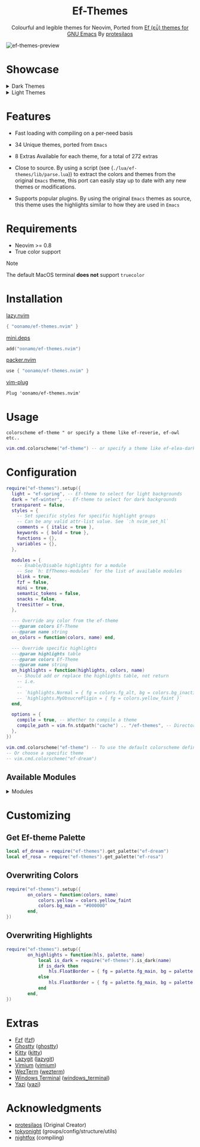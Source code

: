 <h1 align="center">Ef-Themes</h1>
<p align="center">
    Colourful and legible themes for Neovim,
    Ported from <a href="https://github.com/protesilaos/ef-themes" target="_blank">Ef (εὖ) themes for GNU Emacs</a> By <a href="https://github.com/protesilaos" target="_blank">protesilaos</a>
</p>

![ef-themes-preview](https://github.com/user-attachments/assets/82ddbecf-1ec2-41e3-bf4a-dce0ef78671f)


# Showcase 

<!-- DarkThemes:start -->
<details>
<summary>Dark Themes</summary>

<details>
    
![ef-autumn](https://github.com/user-attachments/assets/9481ab13-b737-42c2-9446-8be774433ff1)

<summary>ef-autumn</summary>

</details>
<details>

![ef-bio](https://github.com/user-attachments/assets/1ae2bd62-02f8-4ce4-a326-54e0c2ec3a24)

<summary>ef-bio</summary>

</details>
<details>
    
![ef-cherie](https://github.com/user-attachments/assets/b8bfcf11-a544-434b-bf78-3bd30f2f4a8a)

<summary>ef-cherie</summary>

</details>
<details>
    
![ef-dark](https://github.com/user-attachments/assets/1742c640-6c40-4848-9830-6d96cabec416)

<summary>ef-dark</summary>

</details>
<details>

![ef-deuteranopia-dark](https://github.com/user-attachments/assets/2412512b-f7ca-4b03-a00d-ab000dbf48d7)


<summary>ef-deuteranopia-dark</summary>

</details>
<details>

![ef-dream](https://github.com/user-attachments/assets/2d2e8471-08fd-4d0e-a106-dd2c1f1411c9)

<summary>ef-dream</summary>

</details>
<details>

![ef-duo-dark](https://github.com/user-attachments/assets/558ff21a-c77e-4c16-9730-c5e404ed9cd9)

<summary>ef-duo-dark</summary>

</details>
<details>
    
![ef-elea-dark](https://github.com/user-attachments/assets/be2d3166-8aa8-471e-9f80-b317c3cd2ad9)

<summary>ef-elea-dark</summary>

</details>
<details>

![ef-maris-dark](https://github.com/user-attachments/assets/ac1ce696-c715-43e1-b2cd-86c9f38cb028)

<summary>ef-maris-dark</summary>

</details>
<details>

![ef-melissa-dark](https://github.com/user-attachments/assets/c6c81273-474a-4938-825f-1c97c7cfb952)

<summary>ef-melissa-dark</summary>

</details>
<details>

![ef-night](https://github.com/user-attachments/assets/b0614cda-2cc9-403b-8730-4ca77657e265)

<summary>ef-night</summary>

</details>
<details>

![ef-owl](https://github.com/user-attachments/assets/688766af-1418-49f3-961c-5624cd632fcf)

<summary>ef-owl</summary>

</details>
<details>

![ef-rosa](https://github.com/user-attachments/assets/e1288b69-8527-475c-817c-e17b94a369c9)

<summary>ef-rosa</summary>

</details>
<details>

![ef-symbiosis](https://github.com/user-attachments/assets/83c9b514-b96b-4529-8446-5163994fa511)

<summary>ef-symbiosis</summary>

</details>
<details>

![ef-trio-dark](https://github.com/user-attachments/assets/20e3ade6-8fe6-4c9e-a6bf-02b82d6cf328)

<summary>ef-trio-dark</summary>

</details>
<details>

![ef-tritanopia-dark](https://github.com/user-attachments/assets/94fb27e2-6dd8-4374-ae7a-368eea6a659c)

<summary>ef-tritanopia-dark</summary>

</details>
<details>

![ef-winter](https://github.com/user-attachments/assets/163e066f-936d-4ce9-9967-ae7bcbdfc53d)

<summary>ef-winter</summary>

</details>

</details>
</details>
</details>
<!-- DarkThemes:end -->


<!-- DarkThemes:start -->
<details>
<summary>Light Themes</summary>

<details>

![ef-arbutus](https://github.com/user-attachments/assets/ae0b7905-c7a0-426b-bb21-02c895723160)

<summary>ef-arbutus</summary>

</details>
<details>

![ef-cyprus](https://github.com/user-attachments/assets/4103a6ed-85a9-4896-a27c-5714c900e0eb)

<summary>ef-cyprus</summary>

</details>
<details>


![ef-day](https://github.com/user-attachments/assets/941ff7dd-31fe-4436-ac5d-3e6809022ff8)

<summary>ef-day</summary>

</details>
<details>


![ef-deuteranopia-light](https://github.com/user-attachments/assets/d1e555bb-bfd0-4a66-96e6-5c2d404c9792)

<summary>ef-deuteranopia-light</summary>

</details>
<details>


![ef-duo-light](https://github.com/user-attachments/assets/613a2a0d-fc22-41af-ab5e-ea57745f0989)

<summary>ef-duo-light</summary>

</details>
<details>


![ef-eagle](https://github.com/user-attachments/assets/b2a7ac40-b22a-4fc4-88b7-5d5013100f77)

<summary>ef-eagle</summary>

</details>
<details>


![ef-elea-light](https://github.com/user-attachments/assets/0f9d5ec2-a905-467a-8133-dd34d3c3eafa)

<summary>ef-elea-light</summary>

</details>
<details>


![ef-frost](https://github.com/user-attachments/assets/3ebbc39a-0177-4fe0-b7b2-896dca52cc45)

<summary>ef-frost</summary>

</details>
<details>


![ef-kassio](https://github.com/user-attachments/assets/e4bbba65-bdc9-4561-9973-67e6e07a488c)

<summary>ef-kassio</summary>

</details>
<details>


![ef-light](https://github.com/user-attachments/assets/6154ba8b-4cf8-47e7-837a-78cae624285c)

<summary>ef-light</summary>

</details>
<details>


![ef-maris-light](https://github.com/user-attachments/assets/731673ca-049f-459e-a516-28bf355b1f52)

<summary>ef-maris-light</summary>

</details>
<details>

![ef-melissa-light](https://github.com/user-attachments/assets/3f84b811-ae95-43f9-a233-e13bd1576d18)

<summary>ef-melissa-light</summary>

</details>
<details>


![ef-reverie](https://github.com/user-attachments/assets/14ad077c-7c23-4f66-89f0-68afb2d9a90b)

<summary>ef-reverie</summary>

</details>
<details>


![ef-spring](https://github.com/user-attachments/assets/1dc8422c-88fa-4bf8-b01f-d84a58aca3a1)

<summary>ef-spring</summary>

</details>
<details>


![ef-summer](https://github.com/user-attachments/assets/bb2dd3a4-fa5f-492a-9d3f-319196b61475)

<summary>ef-summer</summary>

</details>
<details>


![ef-trio-light](https://github.com/user-attachments/assets/ec5fb3e5-7975-48a4-be2b-adced9686ac6)

<summary>ef-trio-light</summary>

</details>
<details>


![ef-tritanopia-light](https://github.com/user-attachments/assets/6254772a-f8c6-4d31-bd73-be913556ee87)

<summary>ef-tritanopia-light</summary>

</details>


</details>
<!-- DarkThemes:end -->

# Features
- Fast loading with compiling on a per-need basis

- 34 Unique themes, ported from `Emacs`

- 8 Extras Available for each theme, for a total of 272 extras

- Close to source. By using a script (see (`./lua/ef-themes/lib/parse.lua`)) to extract the colors and themes from the original `Emacs` theme, this port can easily stay up to date with any new themes or modifications.

- Supports popular plugins. By using the original `Emacs` themes as source, this theme uses the highlights similar to how they are used in `Emacs`

# Requirements
- Neovim >= 0.8
- True color support

> [!NOTE]
> The default MacOS terminal **does not** support `truecolor`

# Installation

[lazy.nvim](https://github.com/folke/lazy.nvim)
```lua
{ "oonamo/ef-themes.nvim" }
```

[mini.deps](https://github.com/echasnovski/mini.nvim/blob/main/readmes/mini-deps.md)
```lua
add("oonamo/ef-themes.nvim")
```

[packer.nvim](https://github.com/wbthomason/packer.nvim)
```lua
use { "oonamo/ef-themes.nvim" }
```

[vim-plug](https://github.com/junegunn/vim-plug)
```vim
Plug 'oonamo/ef-themes.nvim'
```


# Usage
```vim
colorscheme ef-theme " or specify a theme like ef-reverie, ef-owl etc..
```

```lua
vim.cmd.colorscheme("ef-theme") -- or specify a theme like ef-elea-dark
```

# Configuration
```lua
require("ef-themes").setup({
  light = "ef-spring", -- Ef-theme to select for light backgrounds
  dark = "ef-winter", -- Ef-theme to select for dark backgrounds
  transparent = false,
  styles = {
    -- Set specific styles for specific highlight groups
    -- Can be any valid attr-list value. See `:h nvim_set_hl`
    comments = { italic = true },
    keywords = { bold = true },
    functions = {},
    variables = {},
  },

  modules = {
    -- Enable/Disable highlights for a module
    -- See `h: EfThemes-modules` for the list of available modules
    blink = true,
    fzf = false,
    mini = true,
    semantic_tokens = false,
    snacks = false,
    treesitter = true,
  },

  --- Override any color from the ef-theme
  ---@param colors Ef-Theme
  ---@param name string
  on_colors = function(colors, name) end,

  --- Override specific highlights
  ---@param highlights table
  ---@param colors Ef-Theme
  ---@param name string
  on_highlights = function(highlights, colors, name)
    -- Should add or replace the highlights table, not return
    -- i.e.
    --
    -- `highlights.Normal = { fg = colors.fg_alt, bg = colors.bg_inactive }`
    -- `highlights.MyObsucrePligin = { fg = colors.yellow_faint }`
  end,

  options = {
    compile = true, -- Whether to compile a theme
    compile_path = vim.fn.stdpath("cache") .. "/ef-themes", -- Directory in which to place compiled themes
  },
})

vim.cmd.colorscheme("ef-theme") -- To use the default colorscheme defined above
-- Or choose a specific theme
-- vim.cmd.colorscheme("ef-dream")
```

## Available Modules
<details>
<summary>Modules</summary>

<!-- modules:start -->

- [blink.cmp](https://github.com/Saghen/blink.cmp)
- [nvim-cmp](https://github.com/hrsh7th/nvim-cmp)
- [fzf-lua](https://github.com/ibhagwan/fzf-lua)
- [gitsigns.nvim](https://github.com/lewis6991/gitsigns.nvim)
- [mini.nvim](https://github.com/echasnovski/mini.nvim)
- [Neogit](https://github.com/TimUntersberger/neogit)
- [render-markdown](https://github.com/MeanderingProgrammer/render-markdown.nvim)
- semantic-tokens (native lsp)
- [snacks](https://github.com/folke/snacks.nvim)
- [telescope](https://github.com/nvim-telescope/telescope.nvim)
- treesitter (native)
- [whick-key.nvim](https://github.com/folke/which-key.nvim)

<!-- modules:end -->

</details>


# Customizing
## Get Ef-theme Palette
```lua
local ef_dream = require("ef-themes").get_palette("ef-dream")
local ef_rosa = require("ef-themes").get_palette("ef-rosa")
```

## Overwriting Colors
```lua
require("ef-themes").setup({
        on_colors = function(colors, name)
            colors.yellow = colors.yellow_faint
            colors.bg_main = "#000000"
        end,
})
```
## Overwriting Highlights
```lua
require("ef-themes").setup({
        on_highlights = function(hls, palette, name)
            local is_dark = require("ef-themes").is_dark(name)
            if is_dark then
                hls.FloatBorder = { fg = palette.fg_main, bg = palette.bg_inactive }
            else
                hls.FloatBorder = { fg = palette.fg_main, bg = palette.bg_dim }
            end
        end,
})
```


# Extras
<!-- extras:start -->
- [Fzf](https://github.com/junegunn/fzf) ([fzf](https://github.com/oonamo/ef-themes.nvim/tree/main/extras/fzf))
- [Ghostty](https://github.com/ghostty-org/ghostty) ([ghostty](https://github.com/oonamo/ef-themes.nvim/tree/main/extras/ghostty))
- [Kitty](https://sw.kovidgoyal.net/kitty/conf.html) ([kitty](https://github.com/oonamo/ef-themes.nvim/tree/main/extras/kitty))
- [Lazygit](https://github.com/jesseduffield/lazygit) ([lazygit](https://github.com/oonamo/ef-themes.nvim/tree/main/extras/lazygit))
- [Vimium](https://vimium.github.io/) ([vimium](https://github.com/oonamo/ef-themes.nvim/tree/main/extras/vimium))
- [WezTerm](https://wezfurlong.org/wezterm/config/files.html) ([wezterm](https://github.com/oonamo/ef-themes.nvim/tree/main/extras/wezterm))
- [Windows Terminal](https://aka.ms/terminal-documentation) ([windows_terminal](https://github.com/oonamo/ef-themes.nvim/tree/main/extras/windows_terminal))
- [Yazi](https://github.com/sxyazi/yazi) ([yazi](https://github.com/oonamo/ef-themes.nvim/tree/main/extras/yazi))

<!-- extras:end -->

# Acknowledgments
- [protesilaos](https://github.com/protesilaos/ef-themes) (Original Creator)
- [tokyonight](https://github.com/folke/tokyonight.nvim/tree/main) (groups/config/structure/utils)
- [nightfox](https://github.com/EdenEast/nightfox.nvim) (compiling)
